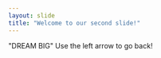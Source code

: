 ```yaml
---
layout: slide
title: "Welcome to our second slide!"
---
```

"DREAM BIG"
Use the left arrow to go back!
